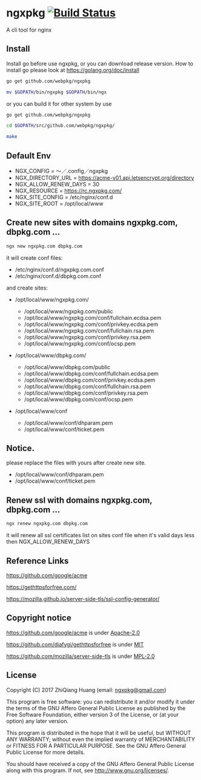 # ngxpkg [![Build Status](https://travis-ci.org/webpkg/ngxpkg.svg?branch=master)](https://travis-ci.org/webpkg/ngxpkg)

A cli tool for nginx

## Install

Install go before use ngxpkg, or you can download release version.
How to install go please look at https://golang.org/doc/install

```bash
go get github.com/webpkg/ngxpkg

mv $GOPATH/bin/ngxpkg $GOPATH/bin/ngx
```

or you can build it for other system by use

```bash
go get github.com/webpkg/ngxpkg

cd $GOPATH/src/github.com/webpkg/ngxpkg/

make
```
## Default Env

* NGX_CONFIG = 〜／.config／ngxpkg
* NGX_DIRECTORY_URL = https://acme-v01.api.letsencrypt.org/directory
* NGX_ALLOW_RENEW_DAYS = 30
* NGX_RESOURCE = https://rc.ngxpkg.com/
* NGX_SITE_CONFIG = /etc/nginx/conf.d
* NGX_SITE_ROOT = /opt/local/www

## Create new sites with domains ngxpkg.com, dbpkg.com ...

```bash
ngx new ngxpkg.com dbpkg.com
```

it will create conf files:

* /etc/nginx/conf.d/ngxpkg.com.conf
* /etc/nginx/conf.d/dbpkg.com.conf

and create sites:

* /opt/local/www/ngxpkg.com/
    - /opt/local/www/ngxpkg.com/public
    - /opt/local/www/ngxpkg.com/conf/fullchain.ecdsa.pem
    - /opt/local/www/ngxpkg.com/conf/privkey.ecdsa.pem
    - /opt/local/www/ngxpkg.com/conf/fullchain.rsa.pem
    - /opt/local/www/ngxpkg.com/conf/privkey.rsa.pem
    - /opt/local/www/ngxpkg.com/conf/ocsp.pem

* /opt/local/www/dbpkg.com/
    - /opt/local/www/dbpkg.com/public
    - /opt/local/www/dbpkg.com/conf/fullchain.ecdsa.pem
    - /opt/local/www/dbpkg.com/conf/privkey.ecdsa.pem
    - /opt/local/www/dbpkg.com/conf/fullchain.rsa.pem
    - /opt/local/www/dbpkg.com/conf/privkey.rsa.pem
    - /opt/local/www/dbpkg.com/conf/ocsp.pem

* /opt/local/www/conf
    - /opt/local/www/conf/dhparam.pem
    - /opt/local/www/conf/ticket.pem

## Notice.

please replace the files with yours after create new site.

* /opt/local/www/conf/dhparam.pem
* /opt/local/www/conf/ticket.pem

## Renew ssl with domains ngxpkg.com, dbpkg.com ...

```bash
ngx renew ngxpkg.com dbpkg.com
```

it will renew all ssl certificates list on sites conf file when it's valid days less then NGX_ALLOW_RENEW_DAYS

## Reference Links

https://github.com/google/acme

https://gethttpsforfree.com/

https://mozilla.github.io/server-side-tls/ssl-config-generator/

## Copyright notice

https://github.com/google/acme is under [Apache-2.0](https://github.com/google/acme/blob/master/LICENSE)

https://github.com/diafygi/gethttpsforfree is under [MIT](https://github.com/diafygi/gethttpsforfree/blob/gh-pages/LICENSE)

https://github.com/mozilla/server-side-tls is under [MPL-2.0](https://github.com/mozilla/server-side-tls/blob/gh-pages/LICENSE)

## License

Copyright (C) 2017 ZhiQiang Huang (email: ngxpkg@gmail.com)

This program is free software: you can redistribute it and/or modify
it under the terms of the GNU Affero General Public License as
published by the Free Software Foundation, either version 3 of the
License, or (at your option) any later version.

This program is distributed in the hope that it will be useful,
but WITHOUT ANY WARRANTY; without even the implied warranty of
MERCHANTABILITY or FITNESS FOR A PARTICULAR PURPOSE.  See the
GNU Affero General Public License for more details.

You should have received a copy of the GNU Affero General Public License
along with this program.  If not, see <http://www.gnu.org/licenses/>.